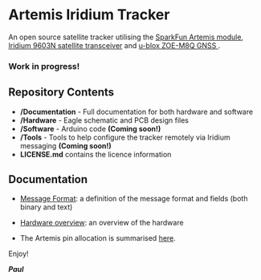 # Artemis Iridium Tracker


An open source satellite tracker utilising the [SparkFun Artemis module](https://www.sparkfun.com/products/15484),
[Iridium 9603N satellite transceiver](https://www.iridium.com/products/iridium-9603/) and [u-blox ZOE-M8Q GNSS
](https://www.u-blox.com/en/product/zoe-m8-series).

### Work in progress!

## Repository Contents
- **/Documentation** - Full documentation for both hardware and software
- **/Hardware** - Eagle schematic and PCB design files
- **/Software** - Arduino code **(Coming soon!)**
- **/Tools** - Tools to help configure the tracker remotely via Iridium messaging **(Coming soon!)**
- **LICENSE.md** contains the licence information

## Documentation

- [Message Format](https://github.com/PaulZC/Artemis_Iridium_Tracker/blob/master/Documentation/Message_Format/README.md): a definition of the message format and fields (both binary and text)

- [Hardware overview](https://github.com/PaulZC/Artemis_Iridium_Tracker/blob/master/Documentation/Hardware_Overview/README.md): an overview of the hardware
- The Artemis pin allocation is summarised [here](https://github.com/PaulZC/Artemis_Iridium_Tracker/blob/master/Documentation/Hardware_Overview/ARTEMIS_PINS.md).

Enjoy!

**_Paul_**




